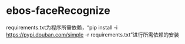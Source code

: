 # ebos-faceRecognize
requirements.txt为程序所需依赖，“pip install -i https://pypi.douban.com/simple -r requirements.txt”进行所需依赖的安装

